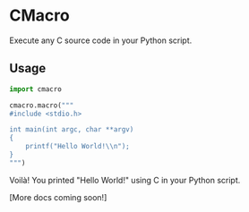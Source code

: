 # CMacro

Execute any C source code in your Python script.

## Usage

```py
import cmacro

cmacro.macro("""
#include <stdio.h>

int main(int argc, char **argv)
{
    printf("Hello World!\\n");
}
""")
```

Voilà! You printed "Hello World!" using C in your Python script.

\[More docs coming soon!\]

